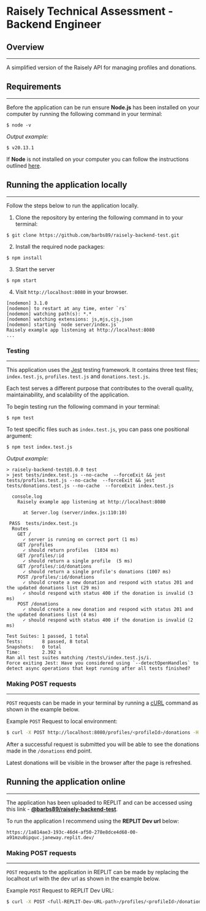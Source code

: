 # Raisely Technical Assessment - Backend Engineer

## Overview
---
A simplified version of the Raisely API for managing profiles and donations.

## Requirements
---
Before the application can be run ensure **Node.js** has been installed on your computer by running the following command in your terminal:
```
$ node -v
```
*Output example:*
```
$ v20.13.1
```

If **Node** is not installed on your computer you can follow the instructions outlined [here](https://nodejs.org/en/download/package-manager).

## Running the application locally
---
Follow the steps below to run the application locally.
1. Clone the repository by entering the following command in to your terminal:

```
$ git clone https://github.com/barbs89/raisely-backend-test.git
```
2. Install the required node packages:
```
$ npm install
```
3. Start the server
```
$ npm start
```
4. Visit `http://localhost:8080` in your browser.
```
[nodemon] 3.1.0
[nodemon] to restart at any time, enter `rs`
[nodemon] watching path(s): *.*
[nodemon] watching extensions: js,mjs,cjs,json
[nodemon] starting `node server/index.js`
Raisely example app listening at http://localhost:8080
...
```
### Testing
---
This application uses the [Jest](https://jestjs.io/docs/getting-started) testing framework. It contains three test files; `index.test.js`, `profiles.test.js` and `donations.test.js`. 

Each test serves a different purpose that contributes to the overall quality, maintainability, and scalability of the application.

To begin testing run the following command in your terminal:
```
$ npm test
```
To test specific files such as `index.test.js`, you can pass one positional argument:
```
$ npm test index.test.js 
```
*Output example:*
```
> raisely-backend-test@1.0.0 test
> jest tests/index.test.js --no-cache  --forceExit && jest tests/profiles.test.js --no-cache  --forceExit && jest tests/donations.test.js --no-cache  --forceExit index.test.js

  console.log
    Raisely example app listening at http://localhost:8080

      at Server.log (server/index.js:110:10)

 PASS  tests/index.test.js
  Routes
    GET /
      ✓ server is running on correct port (1 ms)
    GET /profiles
      ✓ should return profiles  (1034 ms)
    GET /profiles/:id
      ✓ should return a single profile  (5 ms)
    GET /profiles/:id/donations
      ✓ should return a single profile's donations (1007 ms)
    POST /profiles/:id/donations
      ✓ should create a new donation and respond with status 201 and the updated donations list (29 ms)
      ✓ should respond with status 400 if the donation is invalid (3 ms)
    POST /donations
      ✓ should create a new donation and respond with status 201 and the updated donations list (4 ms)
      ✓ should respond with status 400 if the donation is invalid (2 ms)

Test Suites: 1 passed, 1 total
Tests:       8 passed, 8 total
Snapshots:   0 total
Time:        2.392 s
Ran all test suites matching /tests\/index.test.js/i.
Force exiting Jest: Have you considered using `--detectOpenHandles` to detect async operations that kept running after all tests finished?

```
### Making POST requests
---
`POST` requests can be made in your terminal by running a [cURL](https://curl.se/docs/) command as shown in the example below.

Example `POST` Request to local environment:

```bash
$ curl -X POST http://localhost:8080/profiles/<profileId>/donations -H 'Content-Type: application/json' -d '{ "donorName": "Andrew Smith", "amount": 100, "profileId": "2ad19172-9683-407d-9732-8397d58ddcb2", "currency": "AUD"}'
```

After a successful request is submitted you will be able to see the donations made in the `/donations` end point.

Latest donations will be visible in the browser after the page is refreshed.

## Running the application online
---
The application has been uploaded to REPLIT and can be accessed using this link - [**@barbs89/raisely-backend-test**](https://replit.com/@barbs89/raisely-backend-test).

To run the application I recommend using the **REPLIT Dev url** below:
```
https://1a814ae3-193c-46d4-af50-278e8dce4d68-00-a91mzu0ipquc.janeway.replit.dev/
```

### Making POST requests
---
`POST` requests to the application in REPLIT can be made by replacing the localhost url with the dev url as shown in the example below.

Example `POST` Request to REPLIT Dev URL:
```bash
$ curl -X POST <full-REPLIT-Dev-URL-path>/profiles/<profileId>/donations -H 'Content-Type: application/json' -d '{ "donorName": "Andrew Smith", "amount": 100, "profileId": "2ad19172-9683-407d-9732-8397d58ddcb2", "currency": "AUD"}'
```